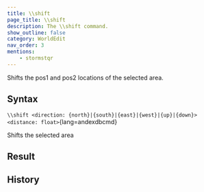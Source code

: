 ```yaml
---
title: \\shift
page_title: \\shift
description: The \\shift command.
show_outline: false
category: WorldEdit
nav_order: 3
mentions:
    - stormstqr
---
```


Shifts the pos1 and pos2 locations of the selected area.

<CommandDetailsTable
    name="\\shift"
    :categories="[
        'system', 'world', 'server', 'worldedit'
    ]"
    :requiredTags="[
        'canUseChatCommands'
    ]"
    ultraSecurityModeSecurityLevel="WorldEdit"
    version="1.0.0"
    :undoSupported="-2"
    :functional="true"
    :deprecated="false"
/>

## Syntax

`\\shift <direction: {north}|{south}|{east}|{west}|{up}|{down}> <distance: float>`{lang=andexdbcmd}

<indent>Shifts the selected area</indent>

## Result


## History
